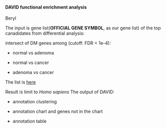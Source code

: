 #### DAVID functional enrichment analysis

Beryl

The input is gene list(__OFFICIAL GENE SYMBOL__, as our gene list) of the top canadidates from differential analysis:

intersect of DM genes among (cutoff: FDR < 1e-4):

* normal vs adenoma

* normal vs cancer

* adenoma vs cancer

The list is [here](https://github.com/STAT540-UBC/yy_team01_colorectal-cancer_STAT540_2015/blob/master/data/FEA/1e-04/genes.txt)

Result is limit to _Homo sapiens_
The output of DAVID:

* annotation clustering

* annotation chart and genes not in the chart

* annotation table

